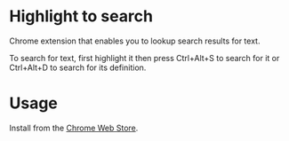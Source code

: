 # Highlight to search

Chrome extension that enables you to lookup search results for text.

To search for text, first highlight it then press Ctrl+Alt+S to search for it or Ctrl+Alt+D to
 search for its definition.

# Usage

Install from the [Chrome Web Store]().
